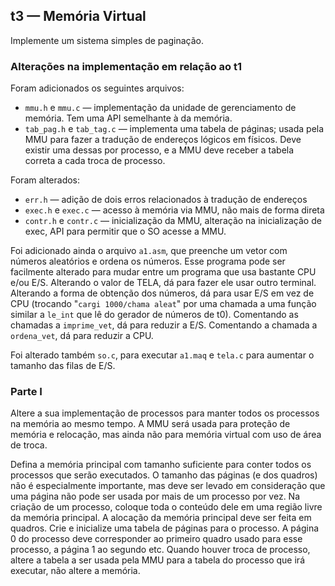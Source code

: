 ## t3 — Memória Virtual

Implemente um sistema simples de paginação.

### Alterações na implementação em relação ao t1

Foram adicionados os seguintes arquivos:
- `mmu.h` e `mmu.c` — implementação da unidade de gerenciamento de memória. Tem uma API semelhante à da memória.
- `tab_pag.h` e `tab_tag.c` — implementa uma tabela de páginas; usada pela MMU para fazer a tradução de endereços lógicos em físicos. Deve existir uma dessas por processo, e a MMU deve receber a tabela correta a cada troca de processo.

Foram alterados:
- `err.h` — adição de dois erros relacionados à tradução de endereços
- `exec.h` e `exec.c` — acesso à memória via MMU, não mais de forma direta
- `contr.h` e `contr.c` — inicialização da MMU, alteração na inicialização de exec, API para permitir que o SO acesse a MMU.

Foi adicionado ainda o arquivo `a1.asm`, que preenche um vetor com números aleatórios e ordena os números.
Esse programa pode ser facilmente alterado para mudar entre um programa que usa bastante CPU e/ou E/S.
Alterando o valor de TELA, dá para fazer ele usar outro terminal.
Alterando a forma de obtenção dos números, dá para usar E/S em vez de CPU (trocando "`cargi 1000/chama aleat`" por uma chamada a uma função similar a `le_int` que lê do gerador de números de t0).
Comentando as chamadas a `imprime_vet`, dá para reduzir a E/S.
Comentando a chamada a `ordena_vet`, dá para reduzir a CPU.

Foi alterado também `so.c`, para executar `a1.maq` e `tela.c` para aumentar o tamanho das filas de E/S.

### Parte I

Altere a sua implementação de processos para manter todos os processos na memória ao mesmo tempo. 
A MMU será usada para proteção de memória e relocação, mas ainda não para memória virtual com uso de área de troca.

Defina a memória principal com tamanho suficiente para conter todos os processos que serão executados.
O tamanho das páginas (e dos quadros) não é especialmente importante, mas deve ser levado em consideração que uma página não pode ser usada por mais de um processo por vez.
Na criação de um processo, coloque toda o conteúdo dele em uma região livre da memória principal.
A alocação da memória principal deve ser feita em quadros.
Crie e inicialize uma tabela de páginas para o processo.
A página 0 do processo deve corresponder ao primeiro quadro usado para esse processo, a página 1 ao segundo etc.
Quando houver troca de processo, altere a tabela a ser usada pela MMU para a tabela do processo que irá executar, não altere a memória.

